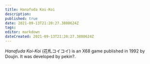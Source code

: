 ```yaml
---
title: Hanafuda Koi-Koi
description: 
published: true
date: 2021-09-13T21:20:27.3880624Z 
tags: 
editor: markdown
dateCreated: 2021-09-13T21:20:27.3880624Z
---
```

_Hanafuda Koi-Koi_ (<span lang='ja'>花札コイコイ</span>) is an X68 game published in 1992 by Doujin.
It was developed by pekin?.

